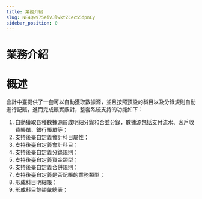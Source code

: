 ```yaml
---
title: 業務介紹
slug: NE4Qw975eiVJlwktZCecS5dpnCy
sidebar_position: 0
---
```



# 業務介紹

# <b>概述</b>

會計中臺提供了一套可以自動獲取數據源，並且按照預設的科目以及分錄規則自動進行記賬，進而完成賬實覈對，整套系統支持的功能如下：

1. 自動獲取各種數據源形成明細分錄和合並分錄，數據源包括支付流水、客戶收費賬單、銀行賬單等；
2. 支持後臺自定義會計科目屬性；
3. 支持後臺自定義會計科目；
4. 支持後臺自定義分錄規則；
5. 支持後臺自定義資金類型；
6. 支持後臺自定義合併規則；
7. 支持後臺自定義是否記賬的業務類型；
8. 形成科目明細賬；
9. 形成科目餘額彙總表；

